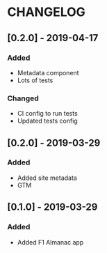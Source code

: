 # CHANGELOG

## [0.2.0] - 2019-04-17
### Added
- Metadata component
- Lots of tests

### Changed
- CI config to run tests
- Updated tests config

## [0.2.0] - 2019-03-29
### Added
- Added site metadata
- GTM

## [0.1.0] - 2019-03-29
### Added
- Added F1 Almanac app
